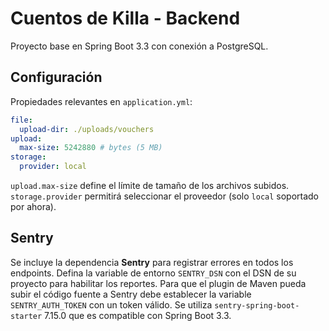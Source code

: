 # Cuentos de Killa - Backend
Proyecto base en Spring Boot 3.3 con conexión a PostgreSQL.

## Configuración

Propiedades relevantes en `application.yml`:

```yaml
file:
  upload-dir: ./uploads/vouchers
upload:
  max-size: 5242880 # bytes (5 MB)
storage:
  provider: local
```

`upload.max-size` define el límite de tamaño de los archivos subidos.
`storage.provider` permitirá seleccionar el proveedor (solo `local` soportado por ahora).

## Sentry

Se incluye la dependencia **Sentry** para registrar errores en todos los endpoints.
Defina la variable de entorno `SENTRY_DSN` con el DSN de su proyecto para habilitar los reportes.
Para que el plugin de Maven pueda subir el código fuente a Sentry debe
establecer la variable `SENTRY_AUTH_TOKEN` con un token válido.
Se utiliza `sentry-spring-boot-starter` 7.15.0 que es compatible con Spring Boot 3.3.

